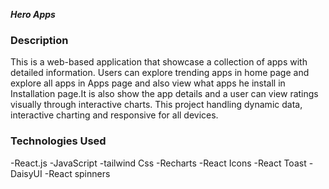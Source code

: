 ***Hero Apps***

### Description
This is a web-based application that showcase a collection of apps with detailed information.
Users can explore trending apps in home page and explore all apps in Apps page and also view what apps he install in Installation page.It is also show the app details and a user can view ratings visually through interactive charts.
This project handling dynamic data, interactive charting and responsive for all devices.


### Technologies Used
-React.js
-JavaScript
-tailwind Css
-Recharts
-React Icons
-React Toast
-DaisyUI
-React spinners